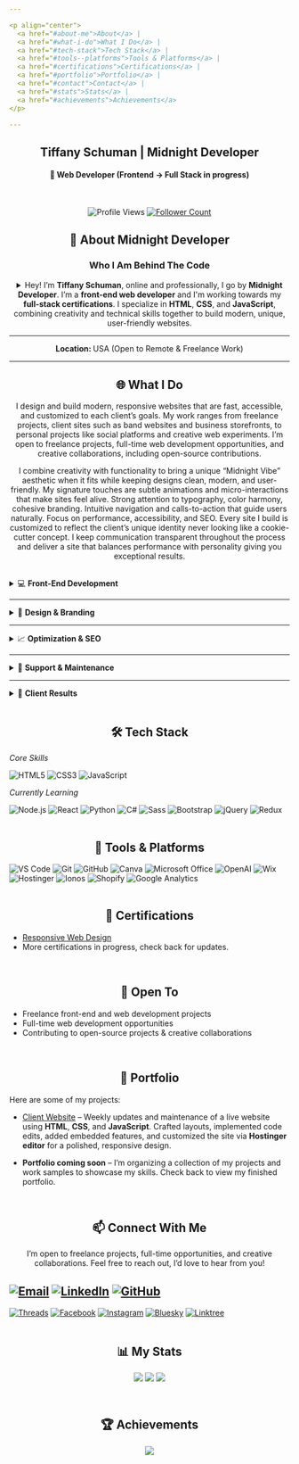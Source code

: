 ```yaml
---

<p align="center">
  <a href="#about-me">About</a> |
  <a href="#what-i-do">What I Do</a> |
  <a href="#tech-stack">Tech Stack</a> |
  <a href="#tools--platforms">Tools & Platforms</a> |
  <a href="#certifications">Certifications</a> |
  <a href="#portfolio">Portfolio</a> |
  <a href="#contact">Contact</a> |
  <a href="#stats">Stats</a> |
  <a href="#achievements">Achievements</a>
</p>

---
```


<h2 align="center";>Tiffany Schuman | Midnight Developer</h2>

<h4 align="center">🌙 Web Developer (Frontend → Full Stack in progress)</h4>
<br>
<p align="center">
  <img src="https://komarev.com/ghpvc/?username=Midnight-Developer-ts&label=Profile%20Views&color=FF1414&style=for-the-badge" alt="Profile Views">
  <a href="https://github.com/Midnight-Developer-ts?tab=followers">
    <img src="https://img.shields.io/github/followers/Midnight-Developer-ts?label=Followers&style=for-the-badge&color=FF1414&logo=github" alt="Follower Count">
  </a>
</p>

<h2 align="center" id="about-me">📖 About Midnight Developer</h2>
<h3 align="center">Who I Am Behind The Code</h3>

<details>
<p><summary align="center">Hey! I’m <strong>Tiffany Schuman</strong>, online and professionally, I go by <strong>Midnight Developer</strong>. I’m a <strong>front-end web developer</strong> and I'm working towards my <strong>full-stack certifications</strong>. I specialize in <strong>HTML</strong>, <strong>CSS</strong>, and <strong>JavaScript</strong>, combining creativity and technical skills together to build modern, unique, user-friendly websites.</summary></p>

<p align="center">My hands-on experience so far includes building and maintaining a band's website, as well as developing personal and class projects to practice and showcase my skills. While most of my work has been small-scale, I'm eager to collaborate with both small businesses and larger companies to deliver fast, accessible, and visually engaging websites.</p>

<p align="center">Fueled by sweet tea and a love for problem-solving, turning tricky problems into organized, functional code. I’m committed to delivering results that help clients grow their online presence, and I'm always exploring new tech to improve my skills, my craft, and the online visuals that capture an audience.</p>

<p align="center">I have experience with <strong>e-commerce</strong> and <strong>CMS platforms</strong> including <strong>Shopify</strong>, <strong>Wix</strong>, <strong>Ionos</strong>, <strong>Hostinger</strong>, and <strong>eBay</strong>. I’ve also managed product listings, optimized content for SEO, embedded custom code, and maintained websites with timely updates, bug fixes, and new features as needed. Beyond development, I design logos, write SEO-driven content, and leverage AI tools to streamline workflows and enhance my coding solutions.</p>

<p align="center">Explore my projects to see what I’ve been building!</p>
</details>

---

<p align="center"><strong>Location: </strong>USA (Open to Remote & Freelance Work)</p>

---

<h2 align="center" id="what-i-do">🌐 What I Do</h2>

<p align="center">I design and build modern, responsive websites that are fast, accessible, and customized to each client’s goals. My work ranges from freelance projects, client sites such as band websites and business storefronts, to personal projects like social platforms and creative web experiments. I’m open to freelance projects, full-time web development opportunities, and creative collaborations, including open-source contributions.</p>

<p align="center">I combine creativity with functionality to bring a unique “Midnight Vibe” aesthetic when it fits while keeping designs clean, modern, and user-friendly. My signature touches are subtle animations and micro-interactions that make sites feel alive. Strong attention to typography, color harmony, cohesive branding. Intuitive navigation and calls-to-action that guide users naturally. Focus on performance, accessibility, and SEO. Every site I build is customized to reflect the client’s unique identity never looking like a cookie-cutter concept. I keep communication transparent throughout the process and deliver a site that balances performance with personality giving you exceptional results.</p>
<br>
<details>
  <summary>💻 <strong>Front-End Development</strong></summary>
  <br>
  
  - Creating clean, organized, HTML, CSS, and JavaScript code. 
  - Designing responsive layouts that adapt seamlessly across all devices. 
  - Adding animations, sliders, and micro-interactions for engaging user experiences. 
  - Ensuring accessibility for all users, including optimized navigation and readability.
</details>

---

<details>
  <summary>🎨 <strong>Design & Branding</strong></summary>
  <br>
  
  - Designing logos, graphics, and visual identity systems. 
  - Developing cohesive layouts that reflect the client’s brand and personality. 
  - Enhancing websites with custom imagery, color schemes, and typography. 
  - Creating unique website vibes from futuristic to minimalist, gothic, colorful, and more to match project needs.
</details>

---

<details>
  <summary>📈 <strong>Optimization & SEO</strong></summary>
  <br>

  - SEO implementation using targeted keywords, Google Analytics, and AI tools. 
  - Page speed optimization for better ranking and performance. 
  - Writing SEO-driven content to increase engagement and visibility. 
  - Integrating social media trends to boost online presence. 
</details>

---

<details>
  <summary>🔧 <strong>Support & Maintenance</strong></summary>
  <br>

  - Delivering weekly updates, bug fixes, and feature additions post-launch. 
  - Creating documentation and client training so businesses can manage their sites confidently. 
  - Offering ongoing support to ensure websites stay updated, optimized, and secure. 
</details>

---

<details>
  <summary>🚀 <strong>Client Results</strong></summary>
  <br>

  - Boosting visibility and engagement through SEO + design strategies. 
  - Transforming websites into fast, user-friendly, and mobile-ready platforms. 
  - Helping businesses strengthen their branding, trust, and credibility online. 
  - Example: Grew a band website’s traffic from under 10 views per day to 500+, with visitors praising its design and usability 
</details>
<br>

<h2 align="center" id="tech-stack">🛠️ Tech Stack</h2>

*Core Skills* <br>

![HTML5](https://img.shields.io/badge/-HTML5-E34F26?logo=html5&logoColor=white&style=for-the-badge)
![CSS3](https://img.shields.io/badge/-CSS3-1572B6?logo=css3&logoColor=white&style=for-the-badge)
![JavaScript](https://img.shields.io/badge/-JavaScript-F7DF1E?logo=javascript&logoColor=black&style=for-the-badge)

*Currently Learning* <br>

![Node.js](https://img.shields.io/badge/-Node.js-339933?logo=node.js&logoColor=white&style=for-the-badge)
![React](https://img.shields.io/badge/-React-61DAFB?logo=react&logoColor=black&style=for-the-badge)
![Python](https://img.shields.io/badge/-Python-3776AB?logo=python&logoColor=white&style=for-the-badge)
![C#](https://img.shields.io/badge/-C%23-239120?logo=c-sharp&logoColor=white&style=for-the-badge)
![Sass](https://img.shields.io/badge/Sass-CC6699?style=for-the-badge&logo=sass&logoColor=white)
![Bootstrap](https://img.shields.io/badge/Bootstrap-7952B3?style=for-the-badge&logo=bootstrap&logoColor=white)
![jQuery](https://img.shields.io/badge/jQuery-0769AD?style=for-the-badge&logo=jquery&logoColor=white)
![Redux](https://img.shields.io/badge/Redux-764ABC?style=for-the-badge&logo=redux&logoColor=white)
<br>
<br>

<h2 align="center" id="tools--platforms">🧰 Tools & Platforms</h2>

![VS Code](https://img.shields.io/badge/VS%20Code-007ACC?style=for-the-badge&logo=visual-studio-code&logoColor=white)
![Git](https://img.shields.io/badge/Git-F05032?style=for-the-badge&logo=git&logoColor=white)
![GitHub](https://img.shields.io/badge/-GitHub-181717?style=for-the-badge&logo=github&logoColor=white)
![Canva](https://img.shields.io/badge/-Canva-00C4CC?style=for-the-badge&logo=canva&logoColor=white)
![Microsoft Office](https://img.shields.io/badge/Microsoft_Office-D83B01?style=for-the-badge&logo=microsoft-office&logoColor=white)
![OpenAI](https://img.shields.io/badge/OpenAI-000000?style=for-the-badge&logo=openai&logoColor=white)
![Wix](https://img.shields.io/badge/Wix-000000?style=for-the-badge&logo=wix&logoColor=white)
![Hostinger](https://img.shields.io/badge/Hostinger-FF6C37?style=for-the-badge&logo=hostinger&logoColor=white)
![Ionos](https://img.shields.io/badge/Ionos-0078D4?style=for-the-badge&logo=ionos&logoColor=white)
![Shopify](https://img.shields.io/badge/Shopify-96BF48?style=for-the-badge&logo=shopify&logoColor=white)
![Google Analytics](https://img.shields.io/badge/Google_Analytics-EA4335?style=for-the-badge&logo=google-analytics&logoColor=white)
<br>
<br>

<h2 align="center" id="certifications">📜 Certifications</h2>

- [Responsive Web Design](https://www.freecodecamp.org/midnight-developer)
- More certifications in progress, check back for updates.
<br>

<h2 align="center" id="open-to">🤝 Open To</h2>

- Freelance front-end and web development projects
- Full-time web development opportunities
- Contributing to open-source projects & creative collaborations
<br>

<h2 align="center" id="portfolio">💼 Portfolio</h2>
Here are some of my projects:

- [Client Website](https://intheshadowsband.com) – Weekly updates and maintenance of a live website using **HTML**, **CSS**, and **JavaScript**. Crafted layouts, implemented code edits, added embedded features, and customized the site via **Hostinger editor** for a polished, responsive design.

- **Portfolio coming soon** – I’m organizing a collection of my projects and work samples to showcase my skills. Check back to view my finished portfolio.
<br>

<h2 align="center" id="contact"> 📫 Connect With Me</h2>
<p align="center">I’m open to freelance projects, full-time opportunities, and creative collaborations. Feel free to reach out, I’d love to hear from you!</p>

[![Email](https://img.shields.io/badge/-Email-000000?style=for-the-badge&logo=gmail&logoColor=FF1414&logoOnly=true)](mailto:midnightdev.ts@gmail.com) 
[![LinkedIn](https://img.shields.io/badge/-LinkedIn-000000?style=for-the-badge&logo=linkedin&logoColor=FF1414&logoOnly=true)](https://www.linkedin.com/in/tiffany-schuman-midnight-developer-086364263/)
[![GitHub](https://img.shields.io/badge/-GitHub-000000?style=for-the-badge&logo=github&logoColor=FF1414&logoOnly=true)](https://github.com/Midnight-Developer-ts)
<br>
---
[![Threads](https://img.shields.io/badge/-Threads-000000?style=for-the-badge&logo=threads&logoColor=FF1414&logoOnly=true)](https://www.threads.com/@midnightdeveloper) 
[![Facebook](https://img.shields.io/badge/-Facebook-000000?style=for-the-badge&logo=facebook&logoColor=FF1414&logoOnly=true)](https://www.facebook.com/profile.php?id=61579864044456)
[![Instagram](https://img.shields.io/badge/-Instagram-000000?style=for-the-badge&logo=instagram&logoColor=FF1414&logoOnly=true)](https://www.instagram.com/midnightdeveloper)
[![Bluesky](https://img.shields.io/badge/-Bluesky-000000?style=for-the-badge&logo=bluesky&logoColor=FF1414&logoOnly=true)](https://bsky.app/profile/midnightdeveloper.bsky.social)
[![Linktree](https://img.shields.io/badge/-Linktree-000000?style=for-the-badge&logo=linktree&logoColor=FF1414&logoOnly=true)](https://linktr.ee/midnightdeveloper)
<br>
<br>

<h2 align="center" id="stats"> 📊 My Stats</h2>

<p align="center">
  <img src="https://github-readme-streak-stats.herokuapp.com/?user=Midnight-Developer-ts&theme=radical&border_radius=5&background=000000&stroke=FF1414&currStreakLabel=FF1414&currStreakNum=FF1414&sideNums=FF1414" />
  <img src="https://github-readme-stats.vercel.app/api?username=Midnight-Developer-ts&show_icons=true&theme=radical&hide_border=false&bg_color=000000&title_color=FF1414&text_color=FF1414&icon_color=FF1414" />
  <img src="https://github-readme-stats.vercel.app/api/top-langs/?username=Midnight-Developer-ts&layout=compact&theme=radical&bg_color=000000&title_color=FF1414&text_color=FF1414" />
</p>
<br>

<h2 align="center" id="achievements"> 🏆 Achievements</h2>

<p align="center">
  <img src="https://github-profile-trophy.vercel.app/?username=Midnight-Developer-ts&theme=radical&no-frame=false&no-bg=false&margin-w=4&background=000000&column=3" />
</p>
<br>
